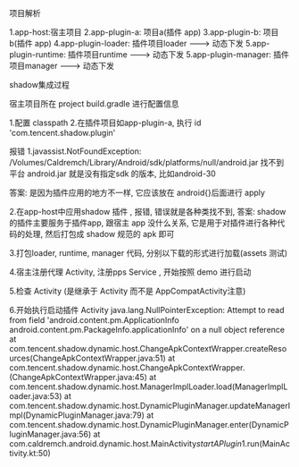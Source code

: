 项目解析

1.app-host:宿主项目
2.app-plugin-a: 项目a(插件 app)
3.app-plugin-b: 项目b(插件 app)
4.app-plugin-loader: 插件项目loader ---> 动态下发
5.app-plugin-runtime: 插件项目runtime ---> 动态下发
5.app-plugin-manager: 插件项目manager ---> 动态下发


shadow集成过程

宿主项目所在 project build.gradle 进行配置信息

1.配置 classpath
2.在插件项目如app-plugin-a, 执行  id 'com.tencent.shadow.plugin'

报错
1.javassist.NotFoundException: /Volumes/Caldremch/Library/Android/sdk/platforms/null/android.jar
找不到平台 android.jar
就是没有指定sdk 的版本, 比如android-30

答案: 是因为插件应用的地方不一样, 它应该放在 android{}后面进行 apply


2.在app-host中应用shadow 插件 , 报错, 错误就是各种类找不到,
答案: shadow的插件主要服务于插件app, 跟宿主 app 没什么关系, 它是用于对插件进行各种代码的处理, 然后打包成 shadow 规范的 apk 即可

3.打包loader, runtime, manager 代码, 分别以下载的形式进行加载(assets 测试)

4.宿主注册代理 Activity, 注册pps Service , 开始按照 demo 进行启动

5.检查 Activity (是继承于 Activity 而不是 AppCompatActivity注意)

6.开始执行启动插件 Activity
    java.lang.NullPointerException: Attempt to read from field 'android.content.pm.ApplicationInfo android.content.pm.PackageInfo.applicationInfo' on a null object reference
        at com.tencent.shadow.dynamic.host.ChangeApkContextWrapper.createResources(ChangeApkContextWrapper.java:51)
        at com.tencent.shadow.dynamic.host.ChangeApkContextWrapper.<init>(ChangeApkContextWrapper.java:45)
        at com.tencent.shadow.dynamic.host.ManagerImplLoader.load(ManagerImplLoader.java:53)
        at com.tencent.shadow.dynamic.host.DynamicPluginManager.updateManagerImpl(DynamicPluginManager.java:79)
        at com.tencent.shadow.dynamic.host.DynamicPluginManager.enter(DynamicPluginManager.java:56)
        at com.caldremch.android.dynamic.host.MainActivity$startAPlugin$1.run(MainActivity.kt:50)


